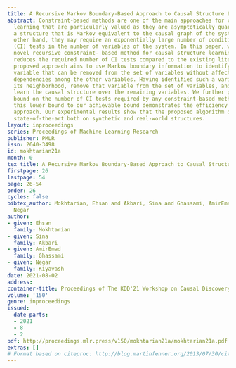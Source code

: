 ```yaml
---
title: A Recursive Markov Boundary-Based Approach to Causal Structure Learning
abstract: Constraint-based methods are one of the main approaches for causal structure
  learning that are particularly valued as they are asymptotically guaranteed to find
  a structure that is Markov equivalent to the causal graph of the system. On the
  other hand, they may require an exponentially large number of conditional independence
  (CI) tests in the number of variables of the system. In this paper, we propose a
  novel recursive constraint- based method for causal structure learning that significantly
  reduces the required number of CI tests compared to the existing literature. The
  proposed approach aims to use Markov boundary information to identify a specific
  variable that can be removed from the set of variables without affecting the statistical
  dependencies among the other variables. Having identified such a variable, we discover
  its neighborhood, remove that variable from the set of variables, and recursively
  learn the causal structure over the remaining variables. We further provide a lower
  bound on the number of CI tests required by any constraint-based method. Comparing
  this lower bound to our achievable bound demonstrates the efficiency of the proposed
  approach. Our experimental results show that the proposed algorithm outperforms
  state-of-the-art both on synthetic and real-world structures.
layout: inproceedings
series: Proceedings of Machine Learning Research
publisher: PMLR
issn: 2640-3498
id: mokhtarian21a
month: 0
tex_title: A Recursive Markov Boundary-Based Approach to Causal Structure Learning
firstpage: 26
lastpage: 54
page: 26-54
order: 26
cycles: false
bibtex_author: Mokhtarian, Ehsan and Akbari, Sina and Ghassami, AmirEmad and Kiyavash,
  Negar
author:
- given: Ehsan
  family: Mokhtarian
- given: Sina
  family: Akbari
- given: AmirEmad
  family: Ghassami
- given: Negar
  family: Kiyavash
date: 2021-08-02
address:
container-title: Proceedings of The KDD'21 Workshop on Causal Discovery
volume: '150'
genre: inproceedings
issued:
  date-parts:
  - 2021
  - 8
  - 2
pdf: http://proceedings.mlr.press/v150/mokhtarian21a/mokhtarian21a.pdf
extras: []
# Format based on citeproc: http://blog.martinfenner.org/2013/07/30/citeproc-yaml-for-bibliographies/
---
```

